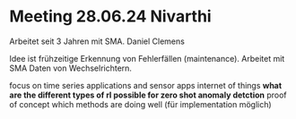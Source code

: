 # Meeting 28.06.24 Nivarthi

Arbeitet seit 3 Jahren mit SMA. Daniel Clemens

Idee ist frühzeitige Erkennung von Fehlerfällen (maintenance). Arbeitet mit SMA Daten von Wechselrichtern.

focus on time series applications and sensor apps
internet of things
**what are the different types of rl possible for zero shot anomaly detction**
proof of concept which methods are doing well (für implementation möglich)

